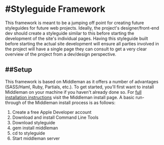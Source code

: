 #Styleguide Framework
===

This framework is meant to be a jumping off point for creating future styleguides for future web projects. Ideally, the project's designer/front-end dev should create a styleguide similar to this before starting the development of the site's individual pages. Having this styleguide built before starting the actual site development will ensure all parties involved in the project will have a single page they can consult to get a very clear overview of the project from a dev/design perspective.

##Setup
---

This framework is based on Middleman as it offers a number of advantages (SASS/Haml, Ruby, Partials, etc.). To get started, you'll first want to install Middleman on your machine if you haven't already done so. For <a href="http://middlemanapp.com/getting-started/">full installation instructions</a> visit the Middleman install page. A basic run-through of the Middleman install process is as follows:

1. Create a free Apple Developer account
1. Download and install Command Line Tools
1. Download styleguide
1. gem install middleman
1. cd to styleguide
1. Start middleman server
